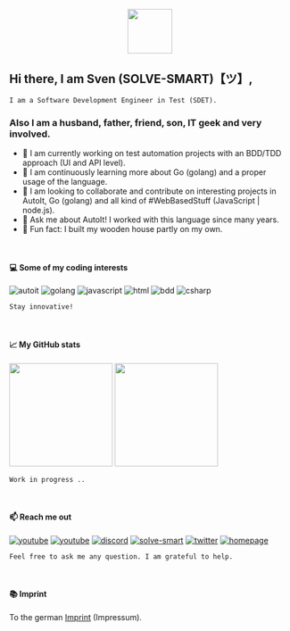 <p align="center">
    <img src="https://github.com/Sven-Seyfert/Sven-Seyfert/blob/main/media/favicon.ico" width="80" />
</p>

## Hi there, I am Sven (SOLVE-SMART)【ツ】,

    I am a Software Development Engineer in Test (SDET).

### Also I am a husband, father, friend, son, IT geek and very involved.

- 🔭 I am currently working on test automation projects with an BDD/TDD approach (UI and API level).
- 🌱 I am continuously learning more about Go (golang) and a proper usage of the language.
- 👯 I am looking to collaborate and contribute on interesting projects in AutoIt, Go (golang) and all kind of #WebBasedStuff (JavaScript | node.js).
- 💬 Ask me about AutoIt! I worked with this language since many years.
- 📢 Fun fact: I built my wooden house partly on my own.

<br>

#### 💻 Some of my coding interests

![autoit](https://img.shields.io/badge/AutoIt-lightskyblue?style=for-the-badge&labelColor=black&logo=autodesk&logoColor=lightskyblue)
![golang](https://img.shields.io/badge/Go-07D9CA?style=for-the-badge&labelColor=black&logo=go&logoColor=07D9CA)
![javascript](https://img.shields.io/badge/Javascript-F0DB4F?style=for-the-badge&labelColor=black&logo=javascript&logoColor=F0DB4F)
![html](https://img.shields.io/badge/HTML%2FCSs-E34F26?style=for-the-badge&labelColor=black&logo=html5&logoColor=E34F26)
![bdd](https://img.shields.io/badge/BDD-6569B0?style=for-the-badge&labelColor=black&logo=cucumber&logoColor=6569B0)
![csharp](https://img.shields.io/badge/CSharp-e535ab?style=for-the-badge&labelColor=black&logo=csharp&logoColor=e535ab)

    Stay innovative!

<br>

#### 📈 My GitHub stats

<img height="185px" src="https://github-readme-stats-one-bice.vercel.app/api?username=sven-seyfert&count_private=true&theme=ayu-mirage&show_icons=true&include_all_commits=true&role=OWNER,ORGANIZATION_MEMBER,COLLABORATOR&cache_seconds=14400&disable_animations=true"> <img height="185px" src="https://github-readme-stats-one-bice.vercel.app/api/top-langs/?username=sven-seyfert&layout=compact&langs_count=10&theme=ayu-mirage&card_width=369">

    Work in progress ..

<br>

#### 📫 Reach me out

[![youtube](https://img.shields.io/badge/Sven--Au3--Go-3D80B6?style=for-the-badge&labelColor=black&logo=youtube&logoColor=3D80B6)](https://www.youtube.com/@svenau3go)
[![youtube](https://img.shields.io/badge/Solve--Smart-D94D4A?style=for-the-badge&labelColor=black&logo=youtube&logoColor=D94D4A)](https://www.youtube.com/@solvesmart)
[![discord](https://img.shields.io/badge/discord-6569B0?style=for-the-badge&labelColor=black&logo=visualstudiocode&logoColor=6569B0)](https://discord.gg/5DWTpZK3QN)
[![solve-smart](https://img.shields.io/badge/solve_smart_de-F0DB4F?style=for-the-badge&labelColor=black&logo=visualstudiocode&logoColor=F0DB4F)](https://solve-smart.de)
[![twitter](https://img.shields.io/badge/@Sven_Seyfert-1DA1F2?style=for-the-badge&labelColor=black&logo=x&logoColor=1DA1F2)](https://twitter.com/sven_seyfert)
[![homepage](https://img.shields.io/badge/Homepage-648293?style=for-the-badge&labelColor=black&logo=HTML5&logoColor=648293)](https://sven-seyfert.de)

    Feel free to ask me any question. I am grateful to help.

<br>

#### 📚 Imprint

To the german [Imprint](https://solve-smart.de/#/de/impressum) (Impressum).
